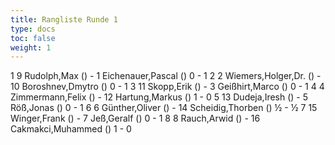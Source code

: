 ```yaml
---
title: Rangliste Runde 1
type: docs
toc: false
weight: 1
---
```

<runde>
1	9	Rudolph,Max		()	-	1	Eichenauer,Pascal		()	0	-	1	 
2	2	Wiemers,Holger,Dr.		()	-	10	Boroshnev,Dmytro		()	0	-	1	 
3	11	Skopp,Erik		()	-	3	Geißhirt,Marco		()	0	-	1	 
4	4	Zimmermann,Felix		()	-	12	Hartung,Markus		()	1	-	0	 
5	13	Dudeja,Iresh		()	-	5	Röß,Jonas		()	0	-	1	 
6	6	Günther,Oliver		()	-	14	Scheidig,Thorben		()	½	-	½	 
7	15	Winger,Frank		()	-	7	Jeß,Geralf		()	0	-	1	 
8	8	Rauch,Arwid		()	-	16	Cakmakci,Muhammed		()	1	-	0	 
</runde>